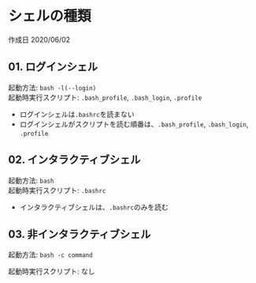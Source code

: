 # シェルの種類

作成日 2020/06/02

## 01. ログインシェル

起動方法: `bash -l(--login)`\
起動時実行スクリプト: `.bash_profile`, `.bash_login`, `.profile`

- ログインシェルは`.bashrc`を読まない
- ログインシェルがスクリプトを読む順番は、`.bash_profile`, `.bash_login`, `.profile`

## 02. インタラクティブシェル

起動方法: `bash`\
起動時実行スクリプト: `.bashrc`

- インタラクティブシェルは、`.bashrc`のみを読む

## 03. 非インタラクティブシェル

起動方法: `bash -c command`

起動時実行スクリプト: なし
